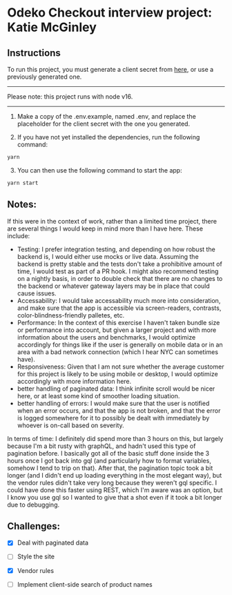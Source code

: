 # Odeko Checkout interview project: Katie McGinley

## Instructions
To run this project, you must generate a client secret from [here](https://secret-shore-94903.herokuapp.com/accounts/2903b0e1-7446-4d3e-9018-901b01d43cb5), or use a previously generated one.

-----
 Please note: this project runs with node v16.

-----

1. Make a copy of the .env.example, named .env, and replace the placeholder for the client secret with the one you generated.

2. If you have not yet installed the dependencies, run the following command:

```bash
yarn
```

3. You can then use the following command to start the app:

```bash
yarn start
```

## Notes:
If this were in the context of work, rather than a limited time project, there are several things I would keep in mind more than I have here. These include:
- Testing: I prefer integration testing, and depending on how robust the backend is, I would either use mocks or live data. Assuming the backend is pretty stable and the tests don't take a prohibitive amount of time, I would test as part of a PR hook. I might also recommend testing on a nightly basis, in order to double check that there are no changes to the backend or whatever gateway layers may be in place that could cause issues.
- Accessability: I would take accessability much more into consideration, and make sure that the app is accessible via screen-readers, contrasts, color-blindness-friendly palletes, etc.
- Performance: In the context of this exercise I haven't taken bundle size or performance into account, but given a larger project and with more information about the users and benchmarks, I would optimize accordingly for things like if the user is generally on mobile data or in an area with a bad network connection (which I hear NYC can sometimes have).
- Responsiveness: Given that I am not sure whether the average customer for this project is likely to be using mobile or desktop, I would optimize accordingly with more information here.
- better handling of paginated data: I think infinite scroll would be nicer here, or at least some kind of smoother loading situation.
- better handling of errors: I would make sure that the user is notified when an error occurs, and that the app is not broken, and that the error is logged somewhere for it to possibly be dealt with immediately by whoever is on-call based on severity.

In terms of time:
I definitely did spend more than 3 hours on this, but largely because I'm a bit rusty with graphQL, and hadn't used this type of pagination before. I basically got all of the basic stuff done inside the 3 hours once I got back into gql (and particularly how to format variables, somehow I tend to trip on that). After that, the pagination topic took a bit longer (and I didn't end up loading everything in the most elegant way), but the vendor rules didn't take very long because they weren't gql specific. I could have done this faster using REST, which I'm aware was an option, but I know you use gql so I wanted to give that a shot even if it took a bit longer due to debugging.

## Challenges:
- [x] Deal with paginated data
- [ ] Style the site
- [x] Vendor rules
- [ ] Implement client-side search of product names




